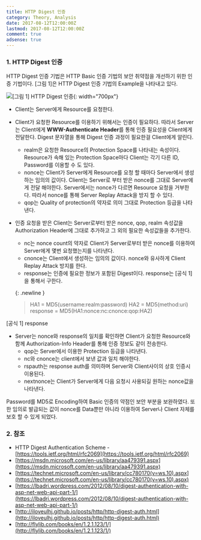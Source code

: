 ```yaml
---
title: HTTP Digest 인증
category: Theory, Analysis
date: 2017-08-12T12:00:00Z
lastmod: 2017-08-12T12:00:00Z
comment: true
adsense: true
---
```


### 1. HTTP Digest 인증

HTTP Digest 인증 기법은 HTTP Basic 인증 기법의 보안 취약점을 개선하기 위한 인증 기법이다. [그림 1]은 HTTP Digest 인증 기법의 Example을 나타내고 있다.

![[그림 1] HTTP Digest 인증]({{site.baseurl}}/images/theory_analysis/HTTP_Digest_Authorization/HTTP_Digest_Example.PNG){: width="700px"}

* Client는 Server에게 Resource를 요청한다.
* Client가 요청한 Resource를 이용하기 위해서는 인증이 필요하다. 따라서 Server는 Client에게 **WWW-Authenticate Header**를 통해 인증 필요성을 Client에게 전달한다. Digest 문자열을 통해 Digest 인증 과정이 필요한걸 Client에게 알린다.
  * realm은 요청한 Resource의 Protection Space를 나타내는 속성이다. Resource가 속해 있는 Protection Space마다 Client는 각기 다른 ID, Password를 이용할 수 도 있다.
  * nonce는 Client가 Server에게 Resource를 요청 할 때마다 Server에서 생성하는 임의의 값이다. Client는 Server로 부터 받은 nonce를 그대로 Server에게 전달 해야한다. Server에서는 nonce가 다르면 Resource 요청을 거부한다. 따라서 nonce를 통해 Server Replay Attack을 방지 할 수 있다.
  * qop는 Quality of protection의 약자로 의미 그대로 Protection 등급을 나타낸다.
* 인증 요청을 받은 Client는 Server로부터 받은 nonce, qop, realm 속성값을 Authorization Header에 그대로 추가하고 그 외의 필요한 속성값들을 추가한다.
  * nc는 nonce count의 약자로 Client가 Server로부터 받은 nonce를 이용하여 Server에게 몇번 요청했는지를 나타낸다.
  * cnonce는 Client에서 생성하는 임의의 값이다. nonce와 유사하게 Client Replay Attack 방지를 한다.
  * response는 인증에 필요한 정보가 포함된 Digest이다. response는 [공식 1]을 통해서 구한다.

  {: .newline }
  > HA1 = MD5(username:realm:password)
  > HA2 = MD5(method:uri)
  > response = MD5(HA1:nonce:nc:cnonce:qop:HA2)
  <figure>
<figcaption class="caption">[공식 1] response</figcaption>
</figure>

* Server는 nonce와 response의 일치를 확인하면 Client가 요청한 Resource와 함께 Authorization-Info Header를 통해 인증 정보도 같이 전송한다.
  * qop는 Server에서 이용한 Protection 등급을 나타낸다.
  * nc와 cnonce는 client에서 보낸 값과 일치 해야한다.
  * rspauth는 response auth를 의미하며 Server와 Client사이의 상호 인증시 이용된다.
  * nextnonce는 Client가 Server에게 다음 요청시 사용되길 원하는 nonce값을 나타낸다.

Password를 MD5로 Encoding하여 Basic 인증의 약점인 보안 부분을 보완하였다. 또한 임의로 발급되는 값이 nonce를 Data뿐만 아니라 이용하여 Server나 Client 자체를 보호 할 수 있게 되었다.

### 2. 참조

* HTTP Digest Authentication Scheme - [https://tools.ietf.org/html/rfc2069](https://tools.ietf.org/html/rfc2069)
* [https://msdn.microsoft.com/en-us/library/aa479391.aspx](https://msdn.microsoft.com/en-us/library/aa479391.aspx)
* [https://technet.microsoft.com/en-us/library/cc780170(v=ws.10).aspx](https://technet.microsoft.com/en-us/library/cc780170(v=ws.10).aspx)
* [https://lbadri.wordpress.com/2012/08/10/digest-authentication-with-asp-net-web-api-part-1/](https://lbadri.wordpress.com/2012/08/10/digest-authentication-with-asp-net-web-api-part-1/)
* [http://iloveulhj.github.io/posts/http/http-digest-auth.html](http://iloveulhj.github.io/posts/http/http-digest-auth.html)
* [http://flylib.com/books/en/1.2.1.123/1/](http://flylib.com/books/en/1.2.1.123/1/)
